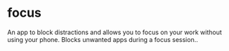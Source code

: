 # focus
An app to block distractions and allows you to focus on your work without using your phone. Blocks unwanted apps during a focus session..
